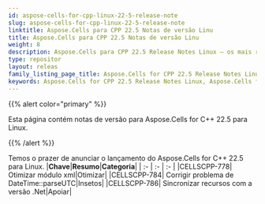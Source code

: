 ```yaml
---
id: aspose-cells-for-cpp-linux-22-5-release-note
slug: aspose-cells-for-cpp-linux-22-5-release-note
linktitle: Aspose.Cells para CPP 22.5 Notas de versão Linu
title: Aspose.Cells para CPP 22.5 Notas de versão Linu
weight: 8
description: Aspose.Cells para CPP 22.5 Release Notes Linux – os mais recentes aprimoramentos, novos recursos e correções
type: repositor
layout: releas
family_listing_page_title: Aspose.Cells for CPP 22.5 Release Notes Linu
keywords: Aspose.Cells for CPP 22.5 Release Notes Linux, Aspose.Cells for CPP 22.5 Linux updates and fixe
---
```

{{% alert color="primary" %}}

Esta página contém notas de versão para Aspose.Cells for C++ 22.5 para Linux.

{{% /alert %}}

Temos o prazer de anunciar o lançamento do Aspose.Cells for C++ 22.5 para Linux.
|**Chave**|**Resumo**|**Categoria**|
| :- | :- | :- |
|CELLSCPP-778| Otimizar módulo xml|Otimizar|
|CELLSCPP-784| Corrigir problema de DateTime::parseUTC|Insetos|
|CELLSCPP-786| Sincronizar recursos com a versão .Net|Apoiar|
